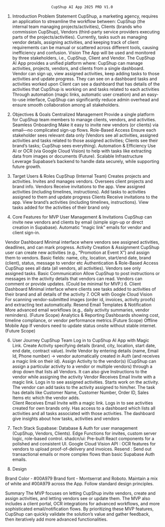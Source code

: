                          CupShup AI App 2025 PRD V1.0



1. Introduction
Problem Statement
CupShup, a marketing agency, requires an application to streamline the workflow between:
CupShup (the internal team managing projects/activities),
Clients (brands who commission CupShup),
Vendors (third-party service providers executing parts of the projects/activities).
Currently, tasks such as managing vendor details, assigning activities, and keeping track of client requirements can be manual or scattered across different tools, causing inefficiency and confusion.
Vision
The App will be used and monitored by three stakeholders, i.e., CupShup, Client and Vendor. The CupShup AI App provides a unified platform where:
CupShup can manage activities, projects, vendors, and clients from a single dashboard.
Vendor can sign up, view assigned activities, keep adding tasks to those activities and update progress. They can see on a dashboard tasks and activities worked upon
Client can see a dashboard that has details of the activities that CupShup is working on and tasks related to each activities
Through automation (magic links, automatic user creation) and an easy-to-use interface, CupShup can significantly reduce admin overhead and ensure smooth collaboration among all stakeholders.







2. Objectives & Goals
Centralized Management
Provide a single platform for CupShup team members to manage clients, vendors, and activities.
Seamless Onboarding
Make it easy to invite new vendors (or clients) via email—no complicated sign-up flows.
Role-Based Access
Ensure each stakeholder sees relevant data only (Vendors see all activities, assigned activities and tasks related to those assigned activities; Clients see their brand’s tasks; CupShup sees everything).
Automation & Efficiency
Use AI or OCR (via Google Cloud Vision) to help with tasks like extracting data from images or documents (Future).
Scalable Infrastructure
Leverage Supabase’s backend to handle data securely, while supporting future growth.

3. Target Users & Roles
CupShup (Internal Team)
Creates projects and activities.
Invites and manages vendors.
Oversees client projects and brand info.
Vendors
Receive invitations to the app. 
View assigned activities (including timelines, instructions).
Add tasks to activities assigned to them and update progress 
Clients
Receive invitations to the app. 
View brand’s activities (including timelines, instructions).
View tasks added for the activities of their brand only

4. Core Features for MVP
User Management & Invitations
CupShup can invite new vendors and clients by email (simple sign-up or direct creation in Supabase).
Automatic “magic link” emails for vendor and client sign-in.

Vendor Dashboard
Minimal interface where vendors see assigned activities, deadlines, and can mark progress.
Activity Creation & Assignment
CupShup user can create new activities (e.g., “Promotion at Event X”) and assign them to vendors.
Basic fields: name, city, location, start/end date, brand (client), status, message to vendor etc
Authentication & Role-Based Access
CupShup sees all data (all vendors, all activities).
Vendors see only assigned tasks.
Basic Communication
Allow CupShup to post instructions or messages in the activity details that vendors can read.
Vendors can comment or provide updates. (Could be minimal for MVP.)
      6.   Client Dashboard
Minimal interface where clients see tasks added to activities of their brand and all details of the activity
      7. OCR with Google Cloud Vision
For scanning vendor-submitted images (order id, invoices, activity proofs) and extracting text automatically.
Resend Email Templates & Notification
More advanced email workflows (e.g., daily activity summaries, vendor reminders). (Future Scope)
Analytics & Reporting
Dashboards showing cost, timeline compliance, or vendor performance metrics.(Future Scope)
Offline Mobile App
If vendors need to update status onsite without stable internet. (Future Scope)





6. User Journey
CupShup Team
Log in to CupShup AI App with Magic Link.
Create Activity specifying details (brand, city, location, start date, end date, contract value).
Invite Vendor by entering details (name, Email Id, Phone number) → vendor automatically created in Auth (and receives a magic link on their id).
Assign Activity to the vendor(s) (CupShup can assign a particular activity to a vendor or multiple vendors) through a drop down that lists all Vendors. It can also give Instructions to the vendor while assigning the activity
Vendor
Receives Email Invite with a magic link.
Logs in to see assigned activities.
Starts work on the activity. The vendor can add tasks to the activity assigned to him/her. The task has details like Customer Name, Customer Number, Order ID, Sales Items etc which the vendor adds.  
Client
Receives Email Invite with a magic link.
Logs in to see activities created for own brands only.
Has access to a dashboard which lists all activities and all tasks associated with those activities. The dashboard give insights about how tasks, activities and vendors


7. Tech Stack
Supabase:
Database & Auth for user management (CupShup, Vendors, Clients).
Edge Functions for invites, custom server logic, role-based control.
shadcn/ui:
Pre-built React components for a polished and consistent UI.
Google Cloud Vision API :
OCR features for vendors  to upload proof-of-delivery and invoices.
Resend :
Send out transactional emails or more complex flows than basic Supabase Auth emails.


8. Design

Brand Color - #00A979
Brand font - Montserrat and Roboto.
Maintain a mix of white and #00A979 across the App. Follow standard design principles.  

Summary
The MVP focuses on letting CupShup invite vendors, create and assign activities, and letting vendors see or update them.
The MVP also includes a client portal, OCR integrations for advanced workflows, and more sophisticated email/notification flows.
By prioritizing these MVP features, CupShup can quickly validate the solution’s value and gather feedback, then iteratively add more advanced functionalities.

